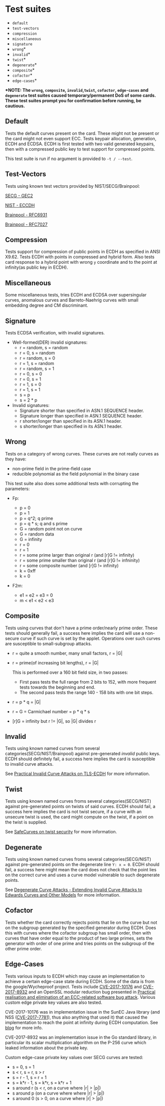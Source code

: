 ---
---
# Test suites

 - `default`
 - `test-vectors`
 - `compression`
 - `miscellaneous`
 - `signature`
 - `wrong`*
 - `invalid`*
 - `twist`*
 - `degenerate`*
 - `composite`*
 - `cofactor`*
 - `edge-cases`*

**\*NOTE: The `wrong`, `composite`, `invalid`,`twist`, `cofactor`, `edge-cases` and `degenerate` test suites caused temporary/permanent DoS of some cards. These test suites prompt you for
confirmation before running, be cautious.**

## Default
Tests the default curves present on the card. These might not be present or the card might not even support ECC.
Tests keypair allocation, generation, ECDH and ECDSA. ECDH is first tested with two valid generated keypairs, then
with a compressed public key to test support for compressed points.

This test suite is run if no argument is provided to `-t / --test`.


## Test-Vectors
Tests using known test vectors provided by NIST/SECG/Brainpool:

[SECG - GEC2](http://read.pudn.com/downloads168/doc/772358/TestVectorsforSEC%201-gec2.pdf)

[NIST - ECCDH](http://csrc.nist.gov/groups/STM/cavp/component-testing.html#ECCCDH)

[Brainpool - RFC6931](https://tools.ietf.org/html/rfc6932#appendix-A.1)

[Brainpool - RFC7027](https://tools.ietf.org/html/rfc7027#appendix-A)


## Compression
Tests support for compression of public points in ECDH as specified in ANSI X9.62. Tests ECDH with points in compressed
and hybrid form. Also tests card response to a hybrid point with wrong `y` coordinate and to the point at infinity(as public key in ECDH).


## Miscellaneous
Some miscellaneous tests, tries ECDH and ECDSA over supersingular curves, anomalous curves and Barreto-Naehrig curves with small embedding degree and CM discriminant.


## Signature
Tests ECDSA verification, with invalid signatures.

   - Well-formed(DER) invalid signatures:
       - r = random, s = random
       - r = 0, s = random
       - r = random, s = 0
       - r = 1, s = random
       - r = random, s = 1
       - r = 0, s = 0
       - r = 0, s = 1
       - r = 1, s = 0
       - r = 1, s = 1
       - s = p
       - s = 2 * p
   - Invalid signatures:
       - Signature shorter than specified in ASN.1 SEQUENCE header.
       - Signature longer than specified in ASN.1 SEQUENCE header.
       - r shorter/longer than specified in its ASN.1 header.
       - s shorter/longer than specified in its ASN.1 header.


## Wrong
Tests on a category of wrong curves. These curves are not really curves as they have:

 - non-prime field in the prime-field case
 - reducible polynomial as the field polynomial in the binary case

This test suite also does some additional tests with corrupting the parameters:

 - Fp:
    - p = 0
    - p = 1
    - p = q^2; q prime
    - p = q * s; q and s prime
    - G = random point not on curve
    - G = random data
    - G = infinity
    - r = 0
    - r = 1
    - r = some prime larger than original r (and \[r\]G != infinity)
    - r = some prime smaller than original r (and \[r\]G != infninity)
    - r = some composite number (and \[r\]G != infinity)
    - k = 0xff
    - k = 0

 - F2m:
    - e1 = e2 = e3 = 0
    - m < e1 < e2 < e3


## Composite
Tests using curves that don't have a prime order/nearly prime order.
These tests should generally fail, a success here implies the card will use a non-secure curve if such curve is set
by the applet. Operations over such curves are susceptible to small-subgroup attacks.

   - r = quite a smooth number, many small factors, r = \|G\|
   - r = prime(of increasing bit lengths), r = \|G\|

     This is performed over a 160 bit field size, in two passes:
      - First pass tests the full range from 2 bits to 152, with more frequent tests towards the beginning and end.
      - The second pass tests the range 140 - 158 bits with one bit steps.
       
   - r = p * q = \|G\|
   - r = G = Carmichael number = p * q * s
   - \[r\]G = infinity but r != \|G\|, so \|G\| divides r


## Invalid
Tests using known named curves from several categories(SECG/NIST/Brainpool) against pre-generated *invalid* public keys.
ECDH should definitely fail, a success here implies the card is susceptible to invalid curve attacks.

See [Practical Invalid Curve Attacks on TLS-ECDH](https://www.nds.rub.de/media/nds/veroeffentlichungen/2015/09/14/main-full.pdf) for more information.


## Twist
Tests using known named curves froms several categories(SECG/NIST) against pre-generated points on twists of said curves.
ECDH should fail, a success here implies the card is not twist secure, if a curve with an unsecure twist is used,
the card might compute on the twist, if a point on the twist is supplied.

See [SafeCurves on twist security](https://safecurves.cr.yp.to/twist.html) for more information.


## Degenerate
Tests using known named curves froms several categories(SECG/NIST) against pre-generated points on the degenerate line
`Y: x = 0`. ECDH should fail, a success here might mean the card does not check that the point lies on the correct curve
and uses a curve model vulnerable to such degenerate points.

See [Degenerate Curve Attacks - Extending Invalid Curve Attacks to Edwards Curves and Other Models](https://eprint.iacr.org/2015/1233.pdf) for more information.


## Cofactor
Tests whether the card correctly rejects points that lie on the curve but not on the subgroup generated by the specified generator
during ECDH. Does this with curves where the cofactor subgroup has small order, then with curves that have order equal to the product
of two large primes, sets the generator with order of one prime and tries points on the subgroup of the other prime order.


## Edge-Cases
Tests various inputs to ECDH which may cause an implementation to achieve a certain edge-case state during ECDH.
Some of the data is from the google/Wycheproof project. Tests include [CVE-2017-10176](https://nvd.nist.gov/vuln/detail/CVE-2017-10176) and [CVE-2017-8932](https://nvd.nist.gov/vuln/detail/CVE-2017-8932) and an OpenSSL modular reduction bug
presented in [Practical realisation and elimination of an ECC-related software bug attack](https://eprint.iacr.org/2011/633).
Various custom edge private key values are also tested.

CVE-2017-10176 was in implementation issue in the SunEC Java library (and NSS ([CVE-2017-7781](https://nvd.nist.gov/vuln/detail/CVE-2017-7781)), thus also anything that used it) that caused the implementation to reach the point at infinity during ECDH computation.
See [blog](http://blog.intothesymmetry.com/2017/08/cve-2017-7781cve-2017-10176-issue-with.html) for more info.

CVE-2017-8932 was an implementation issue in the Go standard library, in particular its scalar multiplication algorithm on the
P-256 curve which leaked information about the private key.

Custom edge-case private key values over SECG curves are tested:

   - s = 0, s = 1
   - s < r, s = r, s > r
   - s = r - 1, s = r + 1
   - s = k\*r - 1, s = k\*r, s = k\*r + 1
   - s around r (s < r, on a curve where \|r\| > \|p\|)
   - s around p (on a curve where where \|r\| > \|p\|)
   - s around 0 (s > 0, on a curve where \|r\| > \|p\|)
